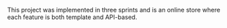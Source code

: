 This project was implemented in three sprints and is an online store where each feature is both template and API-based.
